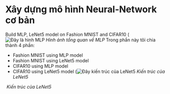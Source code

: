# Xây dựng mô hình Neural-Network cơ bản
Build MLP, LeNet5 model on Fashion MNIST and CIFAR10
(![Đây là hình MLP](https://cdn.analyticsvidhya.com/wp-content/uploads/2020/02/ANN-Graph.gif)
*Hình ảnh tổng quan về MLP*
Trong phần này tôi chia thành 4 phần:
- Fashion MNIST using MLP model
- Fashion MNIST using LeNet5 model
- CIFAR10 using MLP model
- CIFAR10 using LeNet5 model
(![Đây kiến trúc của LeNet5](https://cdn-images-1.medium.com/max/800/1*lvvWF48t7cyRWqct13eU0w.jpeg)
*Kiến trúc của LeNet5*
<p>
    <img src="https://cdn-images-1.medium.com/max/800/1*lvvWF48t7cyRWqct13eU0w.jpeg" alt>
    <em>Kiến trúc của LeNet5</em>
</p>
